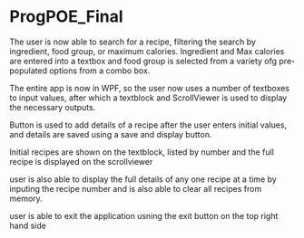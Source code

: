 # ProgPOE_Final

The user is now able to search for a recipe, filtering the search by ingredient, food group, or maximum calories. Ingredient and Max calories are entered into a textbox and food group is selected from a variety ofg pre-populated options from a combo box.

The entire app is now in WPF, so the user now uses a number of textboxes to input values, after which a textblock and ScrollViewer is used to display the necessary outputs.

Button is used to add details of a recipe after the user enters initial values, and details are saved using a save and display button.

Initial recipes are shown on the textblock, listed by number and the full recipe is displayed on the scrollviewer

user is also able to display the full details of any one recipe at a time by inputing the recipe number and is also able to clear all recipes from memory. 


user is able to exit the application usning the exit button on the top right hand side 
